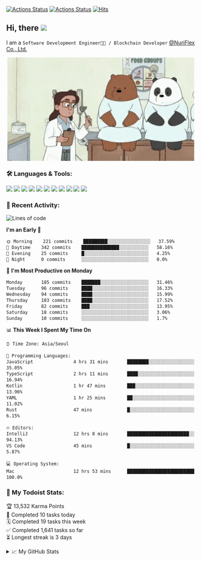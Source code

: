 
[![Actions Status](https://github.com/ddok2/ddok2/workflows/Todoist%20Readme/badge.svg)](https://github.com/ddok2/ddok2/actions)
[![Actions Status](https://github.com/ddok2/ddok2/workflows/wakatime-stats/badge.svg)](https://github.com/ddok2/ddok2/actions)
[![Hits](https://hits.seeyoufarm.com/api/count/incr/badge.svg?url=https%3A%2F%2Fgithub.com%2Fddok2&count_bg=%23FF9595&title_bg=%23555555&icon=github.svg&icon_color=%23FFFFFF&title=hits&edge_flat=false)](https://hits.seeyoufarm.com)

<!-- ![visitors](https://visitor-badge.laobi.icu/badge?page_id=ddok2.ddok2) -->
## Hi, there <img src="https://raw.githubusercontent.com/MartinHeinz/MartinHeinz/master/wave.gif" width="25px">

I am a `Software Development Engineer🧑‍💻 / Blockchain Developer` [@NuriFlex Co., Ltd.](https://nuriflex.com)


<p align="center">
<img align="center" alt="GIF" src="img/debugging.gif" />
</p>


### 🛠 Languages & Tools:
<p>
    <img src="https://img.shields.io/badge/go-%2300ADD8.svg?&style=for-the-badge&logo=go&logoColor=white"/>
    <img src="https://img.shields.io/badge/node.js%20-%2343853D.svg?&style=for-the-badge&logo=node.js&logoColor=white"/>
    <img src="https://img.shields.io/badge/javascript%20-%23323330.svg?&style=for-the-badge&logo=javascript&logoColor=%23F7DF1E"/>
    <img src="https://img.shields.io/badge/typescript%20-%23007ACC.svg?&style=for-the-badge&logo=typescript&logoColor=white"/>
    <img src="https://img.shields.io/badge/python%20-%2314354C.svg?&style=for-the-badge&logo=python&logoColor=white"/>
    <img src="https://img.shields.io/badge/react%20-%2320232a.svg?&style=for-the-badge&logo=react&logoColor=%2361DAFB"/>
    <img src="https://img.shields.io/badge/AWS%20-%23FF9900.svg?&style=for-the-badge&logo=amazon-aws&logoColor=white"/>
    <img src="https://img.shields.io/badge/Google%20Cloud%20-%234285F4.svg?&style=for-the-badge&logo=google-cloud&logoColor=white"/>
    <img src="https://img.shields.io/badge/docker%20-%230db7ed.svg?&style=for-the-badge&logo=docker&logoColor=white"/>
    <img src="https://img.shields.io/badge/kubernetes%20-%23326ce5.svg?&style=for-the-badge&logo=kubernetes&logoColor=white"/>
    <img src="https://img.shields.io/badge/ansible%20-%231A1918.svg?&style=for-the-badge&logo=ansible&logoColor=white"/>
</p>

### 🌈 Recent Activity:
<!--START_SECTION:waka-->
![Lines of code](https://img.shields.io/badge/From%20Hello%20World%20I%27ve%20Written-676298%20lines%20of%20code-blue)

**I'm an Early 🐤** 

```text
🌞 Morning    221 commits    █████████░░░░░░░░░░░░░░░░   37.59% 
🌆 Daytime    342 commits    ██████████████░░░░░░░░░░░   58.16% 
🌃 Evening    25 commits     █░░░░░░░░░░░░░░░░░░░░░░░░   4.25% 
🌙 Night      0 commits      ░░░░░░░░░░░░░░░░░░░░░░░░░   0.0%

```
📅 **I'm Most Productive on Monday** 

```text
Monday       185 commits    ███████░░░░░░░░░░░░░░░░░░   31.46% 
Tuesday      96 commits     ████░░░░░░░░░░░░░░░░░░░░░   16.33% 
Wednesday    94 commits     ████░░░░░░░░░░░░░░░░░░░░░   15.99% 
Thursday     103 commits    ████░░░░░░░░░░░░░░░░░░░░░   17.52% 
Friday       82 commits     ███░░░░░░░░░░░░░░░░░░░░░░   13.95% 
Saturday     18 commits     ░░░░░░░░░░░░░░░░░░░░░░░░░   3.06% 
Sunday       10 commits     ░░░░░░░░░░░░░░░░░░░░░░░░░   1.7%

```


📊 **This Week I Spent My Time On** 

```text
⌚︎ Time Zone: Asia/Seoul

💬 Programming Languages: 
JavaScript               4 hrs 31 mins       ████████░░░░░░░░░░░░░░░░░   35.05% 
TypeScript               2 hrs 11 mins       ████░░░░░░░░░░░░░░░░░░░░░   16.94% 
Kotlin                   1 hr 47 mins        ███░░░░░░░░░░░░░░░░░░░░░░   13.96% 
YAML                     1 hr 25 mins        ██░░░░░░░░░░░░░░░░░░░░░░░   11.02% 
Rust                     47 mins             █░░░░░░░░░░░░░░░░░░░░░░░░   6.15%

🔥 Editors: 
IntelliJ                 12 hrs 8 mins       ███████████████████████░░   94.13% 
VS Code                  45 mins             █░░░░░░░░░░░░░░░░░░░░░░░░   5.87%

💻 Operating System: 
Mac                      12 hrs 53 mins      █████████████████████████   100.0%

```


<!--END_SECTION:waka-->

### 🚧 My Todoist Stats:
<!-- TODO-IST:START -->
🏆  13,532 Karma Points           
🌸  Completed 10 tasks today           
🗓  Completed 19 tasks this week           
✅  Completed 1,641 tasks so far           
⏳  Longest streak is 3 days
<!-- TODO-IST:END -->

<details>
<summary>📈 My GitHub Stats</summary>
<p align="center"> <img src="https://github-readme-stats.vercel.app/api?username=ddok2&show_icons=true" alt="ddok2" />
</details>
